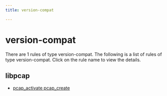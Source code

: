 ```yaml
---
title: version-compat

---
```

# version-compat

There are 1 rules of type version-compat. The following is a list of rules of type version-compat. Click on the rule name to view the details.


## libpcap

- [pcap_activate pcap_create](projects/libpcap/pcap_activate%20pcap_create.md)

